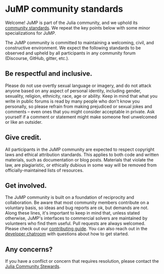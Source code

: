 # JuMP community standards

Welcome! JuMP is part of the Julia community, and we uphold its [community
standards](https://julialang.org/community/standards/). We repeat the key points
below with some minor specializations for JuMP.

The JuMP community is committed to maintaining a welcoming, civil, and
constructive environment. We expect the following standards to be observed and
upheld by all participants in any community forum (Discourse, GitHub, gitter,
etc.).

## Be respectful and inclusive.

Please do not use overtly sexual language or imagery, and do not attack anyone
based on any aspect of personal identity, including gender, sexuality, religion,
ethnicity, race, age or ability. Keep in mind that what you write in public
forums is read by many people who don't know you personally, so please refrain
from making prejudiced or sexual jokes and comments – even ones that you might
consider acceptable in private. Ask yourself if a comment or statement might
make someone feel unwelcomed or like an outsider.

## Give credit.

All participants in the JuMP community are expected to respect copyright laws
and ethical attribution standards. This applies to both code and written
materials, such as documentation or blog posts. Materials that violate the law,
are plagiaristic, or ethically dubious in some way will be removed from
officially-maintained lists of resources.

## Get involved.

The JuMP community is built on a foundation of reciprocity and collaboration. Be
aware that most community members contribute on a voluntary basis, so ideas and
bug reports are ok, but demands are not. Along these lines, it's important to
keep in mind that, unless stated otherwise, JuMP's interfaces to commercial
solvers are maintained by volunteers who find them useful. Pull requests are
always welcomed. Please check out our [contributing guide](https://github.com/jump-dev/JuMP.jl/blob/master/CONTRIBUTING.md).
You can also reach out in the [developer chatroom](https://jump.dev/chatroom)
with questions about how to get started.

## Any concerns?

If you have a conflict or concern that requires resolution, please contact the
[Julia Community Stewards](https://julialang.org/community/stewards/).
